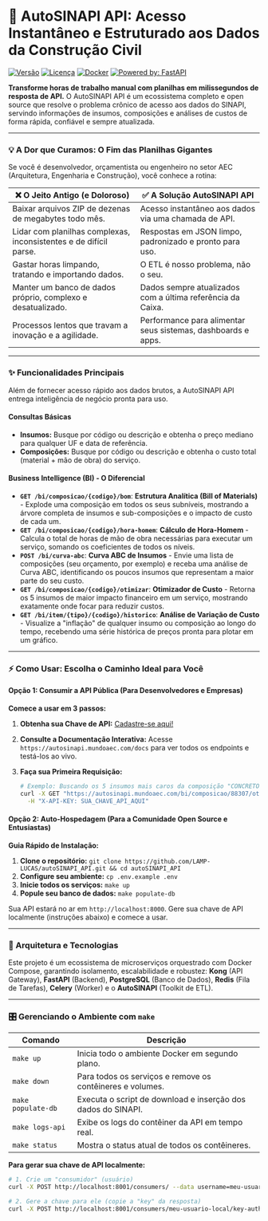 # 🚀 AutoSINAPI API: Acesso Instantâneo e Estruturado aos Dados da Construção Civil

[![Versão](https://img.shields.io/badge/version-v1.1.0-blue.svg)](https://github.com/LAMP-LUCAS/autoSINAPI_API)
[![Licença](https://img.shields.io/badge/License-MIT-yellow.svg)](https://opensource.org/licenses/MIT)
[![Docker](https://img.shields.io/badge/Docker-Ready-blue?logo=docker)](https://www.docker.com/)
[![Powered by: FastAPI](https://img.shields.io/badge/Powered%20by-FastAPI-green?logo=fastapi)](https://fastapi.tiangolo.com/)

**Transforme horas de trabalho manual com planilhas em milissegundos de resposta de API.** O AutoSINAPI API é um ecossistema completo e open source que resolve o problema crônico de acesso aos dados do SINAPI, servindo informações de insumos, composições e análises de custos de forma rápida, confiável e sempre atualizada.

---

### 💡 A Dor que Curamos: O Fim das Planilhas Gigantes

Se você é desenvolvedor, orçamentista ou engenheiro no setor AEC (Arquitetura, Engenharia e Construção), você conhece a rotina:

| ❌ **O Jeito Antigo (e Doloroso)** | ✅ **A Solução AutoSINAPI API** |
| ---------------------------------------------------------------- | -------------------------------------------------------------- |
| Baixar arquivos ZIP de dezenas de megabytes todo mês.            | Acesso instantâneo aos dados via uma chamada de API.           |
| Lidar com planilhas complexas, inconsistentes e de difícil parse. | Respostas em JSON limpo, padronizado e pronto para uso.        |
| Gastar horas limpando, tratando e importando dados.              | O ETL é nosso problema, não o seu.                             |
| Manter um banco de dados próprio, complexo e desatualizado.      | Dados sempre atualizados com a última referência da Caixa.     |
| Processos lentos que travam a inovação e a agilidade.            | Performance para alimentar seus sistemas, dashboards e apps.   |

---

### ✨ Funcionalidades Principais

Além de fornecer acesso rápido aos dados brutos, a AutoSINAPI API entrega inteligência de negócio pronta para uso.

#### Consultas Básicas
-   **Insumos:** Busque por código ou descrição e obtenha o preço mediano para qualquer UF e data de referência.
-   **Composições:** Busque por código ou descrição e obtenha o custo total (material + mão de obra) do serviço.

#### Business Intelligence (BI) - O Diferencial

-   **`GET /bi/composicao/{codigo}/bom`**: **Estrutura Analítica (Bill of Materials)** - Explode uma composição em todos os seus subníveis, mostrando a árvore completa de insumos e sub-composições e o impacto de custo de cada um.
-   **`GET /bi/composicao/{codigo}/hora-homem`**: **Cálculo de Hora-Homem** - Calcula o total de horas de mão de obra necessárias para executar um serviço, somando os coeficientes de todos os níveis.
-   **`POST /bi/curva-abc`**: **Curva ABC de Insumos** - Envie uma lista de composições (seu orçamento, por exemplo) e receba uma análise de Curva ABC, identificando os poucos insumos que representam a maior parte do seu custo.
-   **`GET /bi/composicao/{codigo}/otimizar`**: **Otimizador de Custo** - Retorna os 5 insumos de maior impacto financeiro em um serviço, mostrando exatamente onde focar para reduzir custos.
-   **`GET /bi/item/{tipo}/{codigo}/historico`**: **Análise de Variação de Custo** - Visualize a "inflação" de qualquer insumo ou composição ao longo do tempo, recebendo uma série histórica de preços pronta para plotar em um gráfico.

---

### ⚡️ Como Usar: Escolha o Caminho Ideal para Você

#### **Opção 1: Consumir a API Pública (Para Desenvolvedores e Empresas)**

**Comece a usar em 3 passos:**
1.  **Obtenha sua Chave de API:** [Cadastre-se aqui!](https://www.mundoaec.com/autoSINAPI_API)
2.  **Consulte a Documentação Interativa:** Acesse `https://autosinapi.mundoaec.com/docs` para ver todos os endpoints e testá-los ao vivo.
3.  **Faça sua Primeira Requisição:**

    ```bash
    # Exemplo: Buscando os 5 insumos mais caros da composição "CONCRETO FCK=25MPA"
    curl -X GET "https://autosinapi.mundoaec.com/bi/composicao/88307/otimizar?uf=SP&data_referencia=2025-09" \
      -H "X-API-KEY: SUA_CHAVE_API_AQUI"
    ```

#### **Opção 2: Auto-Hospedagem (Para a Comunidade Open Source e Entusiastas)**

**Guia Rápido de Instalação:**

1.  **Clone o repositório:** `git clone https://github.com/LAMP-LUCAS/autoSINAPI_API.git && cd autoSINAPI_API`
2.  **Configure seu ambiente:** `cp .env.example .env`
3.  **Inicie todos os serviços:** `make up`
4.  **Popule seu banco de dados:** `make populate-db`

Sua API estará no ar em `http://localhost:8000`. Gere sua chave de API localmente (instruções abaixo) e comece a usar.

---

### 🔧 Arquitetura e Tecnologias

Este projeto é um ecossistema de microserviços orquestrado com Docker Compose, garantindo isolamento, escalabilidade e robustez: **Kong** (API Gateway), **FastAPI** (Backend), **PostgreSQL** (Banco de Dados), **Redis** (Fila de Tarefas), **Celery** (Worker) e o **AutoSINAPI** (Toolkit de ETL).

---

### 🎛️ Gerenciando o Ambiente com `make`

| Comando           | Descrição                                                          |
|-------------------|--------------------------------------------------------------------|
| `make up`         | Inicia todo o ambiente Docker em segundo plano.                    |
| `make down`       | Para todos os serviços e remove os contêineres e volumes.           |
| `make populate-db`| Executa o script de download e inserção dos dados do SINAPI.       |
| `make logs-api`   | Exibe os logs do contêiner da API em tempo real.                   |
| `make status`     | Mostra o status atual de todos os contêineres.                     |

**Para gerar sua chave de API localmente:**
```bash
# 1. Crie um "consumidor" (usuário)
curl -X POST http://localhost:8001/consumers/ --data username=meu-usuario-local

# 2. Gere a chave para ele (copie a "key" da resposta)
curl -X POST http://localhost:8001/consumers/meu-usuario-local/key-auth/
```
